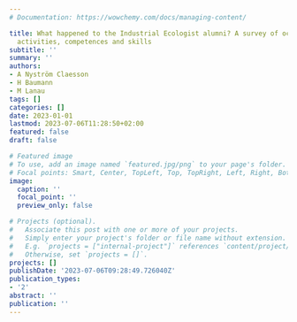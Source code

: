 ```yaml
---
# Documentation: https://wowchemy.com/docs/managing-content/

title: What happened to the Industrial Ecologist alumni? A survey of occupations,
  activities, competences and skills
subtitle: ''
summary: ''
authors:
- A Nyström Claesson
- H Baumann
- M Lanau
tags: []
categories: []
date: 2023-01-01
lastmod: 2023-07-06T11:28:50+02:00
featured: false
draft: false

# Featured image
# To use, add an image named `featured.jpg/png` to your page's folder.
# Focal points: Smart, Center, TopLeft, Top, TopRight, Left, Right, BottomLeft, Bottom, BottomRight.
image:
  caption: ''
  focal_point: ''
  preview_only: false

# Projects (optional).
#   Associate this post with one or more of your projects.
#   Simply enter your project's folder or file name without extension.
#   E.g. `projects = ["internal-project"]` references `content/project/deep-learning/index.md`.
#   Otherwise, set `projects = []`.
projects: []
publishDate: '2023-07-06T09:28:49.726040Z'
publication_types:
- '2'
abstract: ''
publication: ''
---
```

